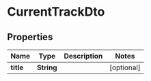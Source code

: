 
# CurrentTrackDto

## Properties
Name | Type | Description | Notes
------------ | ------------- | ------------- | -------------
**title** | **String** |  |  [optional]



